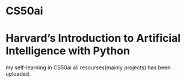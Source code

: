 # CS50ai 
# Harvard’s Introduction to Artificial Intelligence with Python
my self-learning in CS50ai all resourses(mainly projects) has been uploaded.
